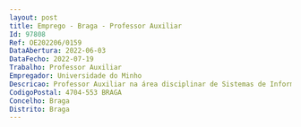 ```yaml
--- 
layout: post
title: Emprego - Braga - Professor Auxiliar
Id: 97808
Ref: OE202206/0159
DataAbertura: 2022-06-03
DataFecho: 2022-07-19
Trabalho: Professor Auxiliar
Empregador: Universidade do Minho
Descricao: Professor Auxiliar na área disciplinar de Sistemas de Informação nas Organizações e na Sociedade
CodigoPostal: 4704-553 BRAGA
Concelho: Braga
Distrito: Braga
--- 
```

